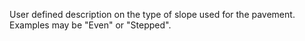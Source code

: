 User defined description on the type of slope used for the pavement. Examples may be "Even" or "Stepped".
